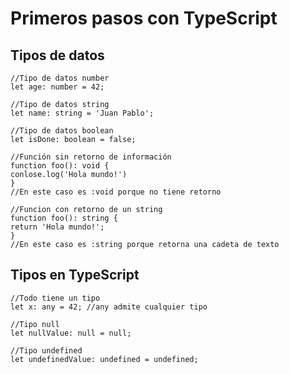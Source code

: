 # Primeros pasos con TypeScript  

## Tipos de datos 

```
//Tipo de datos number 
let age: number = 42;   
```

```
//Tipo de datos string
let name: string = 'Juan Pablo';
```
```
//Tipo de datos boolean
let isDone: boolean = false;
```

```
//Función sin retorno de información
function foo(): void {
conlose.log('Hola mundo!')
}
//En este caso es :void porque no tiene retorno
```
```
//Funcion con retorno de un string
function foo(): string {
return 'Hola mundo!';
}
//En este caso es :string porque retorna una cadeta de texto
```
## Tipos en TypeScript
```
//Todo tiene un tipo
let x: any = 42; //any admite cualquier tipo

//Tipo null
let nullValue: null = null;

//Tipo undefined
let undefinedValue: undefined = undefined;
```





